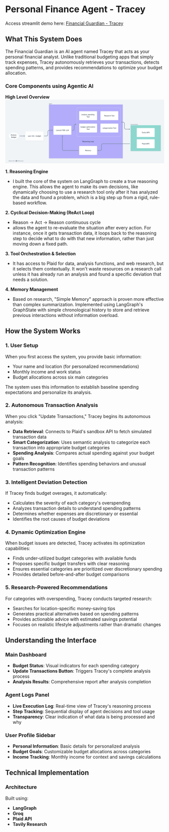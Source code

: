 # Personal Finance Agent - Tracey

Access streamlit demo here: [Financial Guardian - Tracey](https://tracey-finance.streamlit.app/)

## What This System Does

The Financial Guardian is an AI agent named Tracey that acts as your personal financial analyst. Unlike traditional budgeting apps that simply track expenses, Tracey autonomously retrieves your transactions, detects spending patterns, and provides recommendations to optimize your budget allocation.

### Core Components using Agentic AI
**High Level Overview**
![High Level Overview](high_level_overview.png)

**1. Reasoning Engine**
- I built the core of the system on LangGraph to create a true reasoning engine. This allows the agent to make its own decisions, like dynamically choosing to use a research tool only after it has analyzed the data and found a problem, which is a big step up from a rigid, rule-based workflow.

**2. Cyclical Decision-Making (ReAct Loop)**
- Reason → Act → Reason continuous cycle
- allows the agent to re-evaluate the situation after every action. For instance, once it gets transaction data, it loops back to the reasoning step to decide what to do with that new information, rather than just moving down a fixed path.

**3. Tool Orchestration & Selection**
- It has access to Plaid for data, analysis functions, and web research, but it selects them contextually. It won't waste resources on a research call unless it has already run an analysis and found a specific deviation that needs a solution.

**4. Memory Management**
- Based on research, "Simple Memory" approach is proven more effective than complex summarization. Implemented using LangGraph's GraphState with simple chronological history to store and retrieve previous interactions without information overload.

## How the System Works

### 1. User Setup
When you first access the system, you provide basic information:
- Your name and location (for personalized recommendations)
- Monthly income and work status
- Budget allocations across six main categories

The system uses this information to establish baseline spending expectations and personalize its analysis.

### 2. Autonomous Transaction Analysis
When you click "Update Transactions," Tracey begins its autonomous analysis:

- **Data Retrieval**: Connects to Plaid's sandbox API to fetch simulated transaction data
- **Smart Categorization**: Uses semantic analysis to categorize each transaction into appropriate budget categories
- **Spending Analysis**: Compares actual spending against your budget goals
- **Pattern Recognition**: Identifies spending behaviors and unusual transaction patterns

### 3. Intelligent Deviation Detection
If Tracey finds budget overages, it automatically:
- Calculates the severity of each category's overspending
- Analyzes transaction details to understand spending patterns
- Determines whether expenses are discretionary or essential
- Identifies the root causes of budget deviations

### 4. Dynamic Optimization Engine
When budget issues are detected, Tracey activates its optimization capabilities:
- Finds under-utilized budget categories with available funds
- Proposes specific budget transfers with clear reasoning
- Ensures essential categories are prioritized over discretionary spending
- Provides detailed before-and-after budget comparisons

### 5. Research-Powered Recommendations
For categories with overspending, Tracey conducts targeted research:
- Searches for location-specific money-saving tips
- Generates practical alternatives based on spending patterns
- Provides actionable advice with estimated savings potential
- Focuses on realistic lifestyle adjustments rather than dramatic changes

## Understanding the Interface

### Main Dashboard
- **Budget Status**: Visual indicators for each spending category
- **Update Transactions Button**: Triggers Tracey's complete analysis process
- **Analysis Results**: Comprehensive report after analysis completion

### Agent Logs Panel
- **Live Execution Log**: Real-time view of Tracey's reasoning process
- **Step Tracking**: Sequential display of agent decisions and tool usage
- **Transparency**: Clear indication of what data is being processed and why

### User Profile Sidebar
- **Personal Information**: Basic details for personalized analysis
- **Budget Goals**: Customizable budget allocations across categories
- **Income Tracking**: Monthly income for context and savings calculations

## Technical Implementation

### Architecture
Built using:
- **LangGraph**
- **Groq**
- **Plaid API**
- **Tavily Research**

